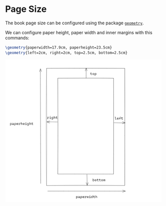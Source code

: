 # Page Size

The book page size can be configured using the package [`geometry`](https://texdoc.org/serve/geometry.pdf/0).

We can configure paper height, paper width and inner margins with this commands:

```latex
\geometry{paperwidth=17.9cm, paperheight=23.5cm}
\geometry{left=2cm, right=2cm, top=2.5cm, bottom=2.5cm}
```

![page size](resources/images/page-size.PNG)
